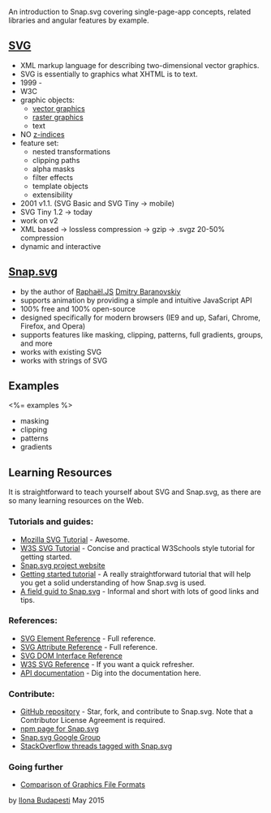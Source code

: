 An introduction to Snap.svg covering single-page-app concepts, related libraries and angular features by example. 

## [SVG](http://en.wikipedia.org/wiki/Scalable_Vector_Graphics)

  - XML markup language for describing two-dimensional vector graphics. 
  - SVG is essentially to graphics what XHTML is to text.
  - 1999 - 
  - W3C 
  - graphic objects: 
    - [vector graphics](http://en.wikipedia.org/wiki/Vector_graphics)
    - [raster graphics](http://en.wikipedia.org/wiki/Raster_graphics)
    - text
  - NO [z-indices](http://en.wikipedia.org/wiki/Z-index)
  - feature set: 
    - nested transformations
    - clipping paths 
    - alpha masks
    - filter effects
    - template objects 
    - extensibility
  - 2001 v1.1. (SVG Basic and SVG Tiny -> mobile)
  - SVG Tiny 1.2 -> today
  - work on v2
  - XML based -> lossless compression -> gzip -> .svgz 20-50% compression
  - dynamic and interactive
  
## [Snap.svg](http://snapsvg.io/)

  - by the author of [Raphaël.JS](http://raphaeljs.com/) [Dmitry Baranovskiy](http://dmitry.baranovskiy.com/)
  - supports animation by providing a simple and intuitive JavaScript API
  - 100% free and 100% open-source
  - designed specifically for modern browsers (IE9 and up, Safari, Chrome, Firefox, and Opera)
  - supports features like masking, clipping, patterns, full gradients, groups, and more
  - works with existing SVG
  - works with strings of SVG

## Examples

<%= examples %>
  - masking
  - clipping
  - patterns
  - gradients

## Learning Resources

It is straightforward to teach yourself about SVG and Snap.svg, as there are so many learning resources on the Web.

### Tutorials and guides:

- [Mozilla SVG Tutorial](https://developer.mozilla.org/en-US/docs/Web/SVG/Tutorial) - Awesome.
- [W3S SVG Tutorial](http://www.w3schools.com/svg/) - Concise and practical W3Schools style tutorial for getting started.
- [Snap.svg project website](snapsvg.io)
- [Getting started tutorial](snapsvg.io/start) - A really straightforward tutorial that will help you get a solid understanding of how Snap.svg is used.
- [A field guid to Snap.svg](http://jbavari.github.io/blog/2014/10/23/a-field-guide-to-snap-dot-svg/) - Informal and short with lots of good links and tips.

### References:

- [SVG Element Reference](https://developer.mozilla.org/en-US/docs/Web/SVG/Element) - Full reference.
- [SVG Attribute Reference](https://developer.mozilla.org/en-US/docs/Web/SVG/Attribute) - Full reference.
- [SVG DOM Interface Reference](https://developer.mozilla.org/en-US/docs/Web/API/Document_Object_Model#SVG_interfaces)
- [W3S SVG Reference](http://www.w3schools.com/svg/svg_reference.asp) - If you want a quick refresher.
- [API documentation](http://snapsvg.io/docs) - Dig into the documentation here.

### Contribute:

- [GitHub repository](https://github.com/adobe-webplatform/Snap.svg) - Star, fork, and contribute to Snap.svg. Note that a Contributor License Agreement is required.
- [npm page for Snap.svg](https://npmjs.org/package/snapsvg)
- [Snap.svg Google Group](https://groups.google.com/forum/#!forum/snapsvg)
- [StackOverflow threads tagged with Snap.svg](http://stackoverflow.com/questions/tagged/snap.svg)

### Going further

- [Comparison of Graphics File Formats](http://en.wikipedia.org/wiki/Comparison_of_graphics_file_formats)

by [Ilona Budapesti](https://github.com/ilonabudapesti) May 2015
